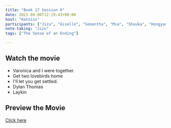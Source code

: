 ```yaml
---
title: "Book 17 Session 6"
date: 2021-04-06T12:19:43+08:00
host: "Katniss"
participants: ["Jizu", "Giselle", "Semantha", "Mia", "Shuuka", "Hongyan", ""]
note-taking: "Jizu"
tags: ["The Sense of an Ending"]

---
```


## Watch the movie

- Varonica and I were together.
- Get two lovebirds home
- I'll let you get settled.
- Dylan Thomas
- Laykin


## Preview the Movie 

[Click here](https://sap.sharepoint.com/teams/EnglishReadingClubChina/Shared%20Documents/Book%20Discussion/17th%20book%20The%20Sense%20of%20an%20Ending)